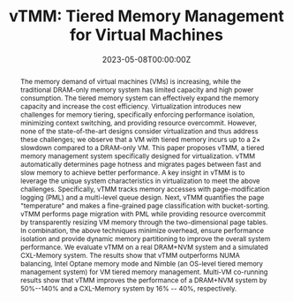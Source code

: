 ---
title: 'vTMM: Tiered Memory Management for Virtual Machines'

# Authors
# If you created a profile for a user (e.g. the default `admin` user), write the username (folder name) here
# and it will be replaced with their full name and linked to their profile.
authors:
  - Sai Sha
  - Chuandong Li
  - Yingwei Luo
  - Xiaolin Wang
  - Zhenlin Wang
# # Author notes (optional)
# author_notes:
#   - 'Equal contribution'
#   - 'Equal contribution'

date: '2023-05-08T00:00:00Z'
doi: ''

# Schedule page publish date (NOT publication's date).
publishDate: '2023-05-08T00:00:00Z'

# Publication type.
# Accepts a single type but formatted as a YAML list (for Hugo requirements).
# Enter a publication type from the CSL standard.
publication_types: ['paper-conference']

# Publication name and optional abbreviated publication name.
publication: In *European Conference on Computer Systems*
publication_short: In *EuroSys 23*

abstract: 'The memory demand of virtual machines (VMs) is increasing, while the traditional DRAM-only memory system has limited capacity and high power consumption. The tiered memory system can effectively expand the memory capacity and increase the cost efficiency. Virtualization introduces new challenges for memory tiering, specifically enforcing performance isolation, minimizing context switching, and providing resource overcommit. However, none of the state-of-the-art designs consider virtualization and thus address these challenges; we observe that a VM with tiered memory incurs up to a 2× slowdown compared to a DRAM-only VM.
This paper proposes vTMM, a tiered memory management system specifically designed for virtualization. vTMM automatically determines page hotness and migrates pages between fast and slow memory to achieve better performance. A key insight in vTMM is to leverage the unique system characteristics in virtualization to meet the above challenges. Specifically, vTMM tracks memory accesses with page-modification logging (PML) and a multi-level queue design. Next, vTMM quantifies the page "temperature" and makes a fine-grained page classification with bucket-sorting. vTMM performs page migration with PML while providing resource overcommit by transparently resizing VM memory through the two-dimensional page tables. In combination, the above techniques minimize overhead, ensure performance isolation and provide dynamic memory partitioning to improve the overall system performance.
We evaluate vTMM on a real DRAM+NVM system and a simulated CXL-Memory system. The results show that vTMM outperforms NUMA balancing, Intel Optane memory mode and Nimble (an OS-level tiered memory management system) for VM tiered memory management. Multi-VM co-running results show that vTMM improves the performance of a DRAM+NVM system by 50%--140% and a CXL-Memory system by 16% -- 40%, respectively.'

# Summary. An optional shortened abstract.
summary: ''

tags: []

# Display this page in the Featured widget?
featured: true

# Custom links (uncomment lines below)
# links:
# - name: Custom Link
#   url: http://example.org

url_pdf: 'https://dl.acm.org/doi/pdf/10.1145/3552326.3587449'
url_code: ''
url_dataset: ''
url_poster: ''
url_project: ''
url_slides: ''
url_source: ''
url_video: ''

# Featured image
# To use, add an image named `featured.jpg/png` to your page's folder.
# image:
#   caption: 'Image credit: [**Unsplash**](https://unsplash.com/photos/pLCdAaMFLTE)'
#   focal_point: ''
#   preview_only: false

# Associated Projects (optional).
#   Associate this publication with one or more of your projects.
#   Simply enter your project's folder or file name without extension.
#   E.g. `internal-project` references `content/project/internal-project/index.md`.
#   Otherwise, set `projects: []`.
# projects:
#   - example

# Slides (optional).
#   Associate this publication with Markdown slides.
#   Simply enter your slide deck's filename without extension.
#   E.g. `slides: "example"` references `content/slides/example/index.md`.
#   Otherwise, set `slides: ""`.
# slides: example
---